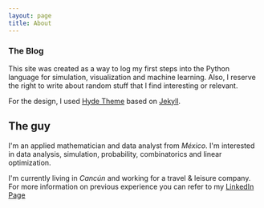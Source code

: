 ```yaml
---
layout: page
title: About
---
```


### The Blog
This site was created as a way to log my first steps into the Python language for simulation, visualization and machine learning. Also, I reserve the right to write about random stuff that I find interesting or relevant.

For the design, I used [Hyde Theme](http://mdo.github.io/hyde) based on [Jekyll](http://jekyllrb.com).

## The guy

I'm an applied mathematician and data analyst from *México*. I'm interested in data analysis, simulation, probability, combinatorics and linear optimization. 

I'm currently living in *Cancún* and working for a travel & leisure company. For more information on previous experience you can refer to my [LinkedIn Page](https://www.linkedin.com/in/isimonin)

